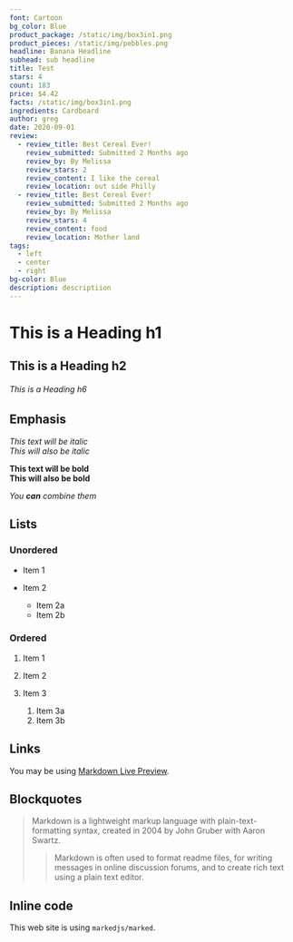 ```yaml
---
font: Cartoon
bg_color: Blue
product_package: /static/img/box3in1.png
product_pieces: /static/img/pebbles.png
headline: Banana Headline
subhead: sub headline
title: Test
stars: 4
count: 183
price: $4.42
facts: /static/img/box3in1.png
ingredients: Cardboard
author: greg
date: 2020-09-01
review:
  - review_title: Best Cereal Ever!
    review_submitted: Submitted 2 Months ago
    review_by: By Melissa
    review_stars: 2
    review_content: I like the cereal
    review_location: out side Philly
  - review_title: Best Cereal Ever!
    review_submitted: Submitted 2 Months ago
    review_by: By Melissa
    review_stars: 4
    review_content: food
    review_location: Mother land
tags:
  - left
  - center
  - right
bg-color: Blue
description: descriptiion
---
```

# This is a Heading h1

## This is a Heading h2

###### This is a Heading h6

## Emphasis

*This text will be italic*\
*This will also be italic*

**This text will be bold**\
**This will also be bold**

*You **can** combine them*

## Lists

### Unordered

* Item 1
* Item 2

  * Item 2a
  * Item 2b

### Ordered

1. Item 1
2. Item 2
3. Item 3

   1. Item 3a
   2. Item 3b

## Links

You may be using [Markdown Live Preview](https://markdownlivepreview.com/).

## Blockquotes

> Markdown is a lightweight markup language with plain-text-formatting syntax, created in 2004 by John Gruber with Aaron Swartz.
>
> > Markdown is often used to format readme files, for writing messages in online discussion forums, and to create rich text using a plain text editor.

## Inline code

This web site is using `markedjs/marked`.